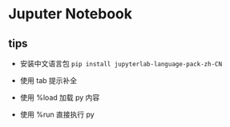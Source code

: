 # Juputer Notebook

## tips

- 安装中文语言包 `pip install jupyterlab-language-pack-zh-CN`

- 使用 tab 提示补全

- 使用 %load 加载 py 内容

- 使用 %run 直接执行 py


